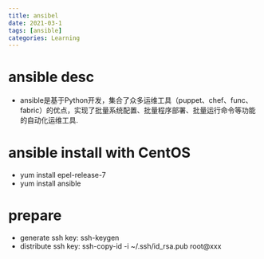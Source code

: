 ```yaml
---
title: ansibel
date: 2021-03-1
tags: [ansible]
categories: Learning
---
```


# ansible desc
- ansible是基于Python开发，集合了众多运维工具（puppet、chef、func、fabric）的优点，实现了批量系统配置、批量程序部署、批量运行命令等功能的自动化运维工具.

# ansible install with CentOS
- yum install epel-release-7
- yum install ansible

# prepare
- generate ssh key: ssh-keygen
- distribute ssh key: ssh-copy-id -i ~/.ssh/id_rsa.pub root@xxx